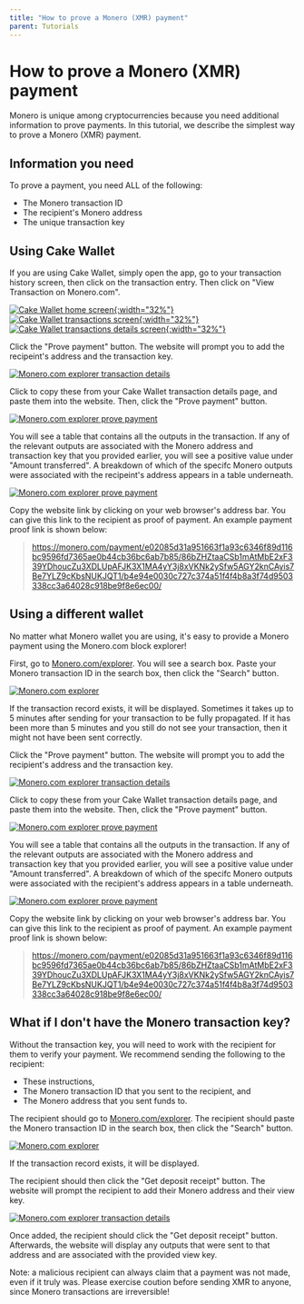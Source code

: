 ```yaml
---
title: "How to prove a Monero (XMR) payment"
parent: Tutorials
---
```


# How to prove a Monero (XMR) payment

Monero is unique among cryptocurrencies because you need additional information to prove payments. In this tutorial, we describe the simplest way to prove a Monero (XMR) payment.

## Information you need

To prove a payment, you need ALL of the following:

* The Monero transaction ID
* The recipient's Monero address
* The unique transaction key

## Using Cake Wallet

If you are using Cake Wallet, simply open the app, go to your transaction history screen, then click on the transaction entry. Then click on "View Transaction on Monero.com".

[![Cake Wallet home screen](/images/tutorials-prove-payment-cakewallet-1.jpg){:width="32%"}](/images/tutorials-prove-payment-cakewallet-1.jpg)
[![Cake Wallet transactions screen](/images/tutorials-prove-payment-cakewallet-2.jpg){:width="32%"}](/images/tutorials-prove-payment-cakewallet-2.jpg)
[![Cake Wallet transactions details screen](/images/tutorials-prove-payment-cakewallet-3.jpg){:width="32%"}](/images/tutorials-prove-payment-cakewallet-3.jpg)

Click the "Prove payment" button. The website will prompt you to add the recipeint's address and the transaction key.

[![Monero.com explorer transaction details](/images/tutorials-prove-payment-monerocom-2.png)](/images/tutorials-prove-payment-monerocom-2.png)

Click to copy these from your Cake Wallet transaction details page, and paste them into the website. Then, click the "Prove payment" button.

[![Monero.com explorer prove payment](/images/tutorials-prove-payment-monerocom-4.png)](/images/tutorials-prove-payment-monerocom-4.png)

You will see a table that contains all the outputs in the transaction. If any of the relevant outputs are associated with the Monero address and transaction key that you provided earlier, you will see a positive value under "Amount transferred". A breakdown of which of the specifc Monero outputs were associated with the recipeint's address appears in a table underneath.

[![Monero.com explorer prove payment](/images/tutorials-prove-payment-monerocom-5.png)](/images/tutorials-prove-payment-monerocom-5.png)

Copy the website link by clicking on your web browser's address bar. You can give this link to the recipient as proof of payment. An example payment proof link is shown below:

> https://monero.com/payment/e02085d31a951663f1a93c6346f89d116bc9596fd7365ae0b44cb36bc6ab7b85/86bZHZtaaCSb1mAtMbE2xF339YDhoucZu3XDLUpAFJK3X1MA4yY3j8xVKNk2ySfw5AGY2knCAyis7Be7YLZ9cKbsNUKJQT1/b4e94e0030c727c374a51f4f4b8a3f74d9503338cc3a64028c918be9f8e6ec00/

## Using a different wallet

No matter what Monero wallet you are using, it's easy to provide a Monero payment using the Monero.com block explorer!

First, go to [Monero.com/explorer](https://monero.com/explorer). You will see a search box. Paste your Monero transaction ID in the search box, then click the "Search" button.

[![Monero.com explorer](/images/tutorials-prove-payment-monerocom-1.png)](/images/tutorials-prove-payment-monerocom-1.png)

If the transaction record exists, it will be displayed. Sometimes it takes up to 5 minutes after sending for your transaction to be fully propagated. If it has been more than 5 minutes and you still do not see your transaction, then it might not have been sent correctly.

Click the "Prove payment" button. The website will prompt you to add the recipient's address and the transaction key.

[![Monero.com explorer transaction details](/images/tutorials-prove-payment-monerocom-2.png)](/images/tutorials-prove-payment-monerocom-2.png)

Click to copy these from your Cake Wallet transaction details page, and paste them into the website. Then, click the "Prove payment" button.

[![Monero.com explorer prove payment](/images/tutorials-prove-payment-monerocom-4.png)](/images/tutorials-prove-payment-monerocom-4.png)

You will see a table that contains all the outputs in the transaction. If any of the relevant outputs are associated with the Monero address and transaction key that you provided earlier, you will see a positive value under "Amount transferred". A breakdown of which of the specifc Monero outputs were associated with the recipient's address appears in a table underneath.

[![Monero.com explorer prove payment](/images/tutorials-prove-payment-monerocom-5.png)](/images/tutorials-prove-payment-monerocom-5.png)

Copy the website link by clicking on your web browser's address bar. You can give this link to the recipient as proof of payment. An example payment proof link is shown below:

> https://monero.com/payment/e02085d31a951663f1a93c6346f89d116bc9596fd7365ae0b44cb36bc6ab7b85/86bZHZtaaCSb1mAtMbE2xF339YDhoucZu3XDLUpAFJK3X1MA4yY3j8xVKNk2ySfw5AGY2knCAyis7Be7YLZ9cKbsNUKJQT1/b4e94e0030c727c374a51f4f4b8a3f74d9503338cc3a64028c918be9f8e6ec00/

## What if I don't have the Monero transaction key?

Without the transaction key, you will need to work with the recipient for them to verify your payment. We recommend sending the following to the recipient:

* These instructions,
* The Monero transaction ID that you sent to the recipient, and
* The Monero address that you sent funds to.

The recipient should go to [Monero.com/explorer](https://monero.com/explorer). The recipient should paste the Monero transaction ID in the search box, then click the "Search" button.

[![Monero.com explorer](/images/tutorials-prove-payment-monerocom-1.png)](/images/tutorials-prove-payment-monerocom-1.png)

If the transaction record exists, it will be displayed.

The recipient should then click the "Get deposit receipt" button. The website will prompt the recipient to add their Monero address and their view key.

[![Monero.com explorer transaction details](/images/tutorials-prove-payment-monerocom-6.png)](/images/tutorials-prove-payment-monerocom-6.png)

Once added, the recipient should click the "Get deposit receipt" button. Afterwards, the website will display any outputs that were sent to that address and are associated with the provided view key.

Note: a malicious recipient can always claim that a payment was not made, even if it truly was. Please exercise coution before sending XMR to anyone, since Monero transactions are irreversible!

